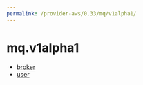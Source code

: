 ```yaml
---
permalink: /provider-aws/0.33/mq/v1alpha1/
---
```


# mq.v1alpha1



* [broker](broker.md)
* [user](user.md)